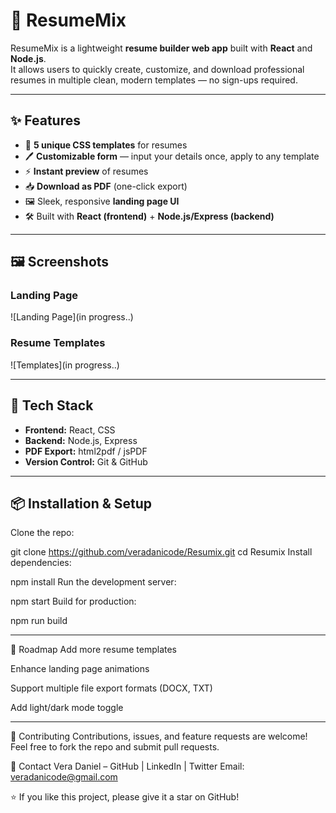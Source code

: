# 📄 ResumeMix  

ResumeMix is a lightweight **resume builder web app** built with **React** and **Node.js**.  
It allows users to quickly create, customize, and download professional resumes in multiple clean, modern templates — no sign-ups required.  

---

## ✨ Features  
- 🎨 **5 unique CSS templates** for resumes  
- 🖊️ **Customizable form** — input your details once, apply to any template  
- ⚡ **Instant preview** of resumes  
- 📥 **Download as PDF** (one-click export)  
- 🖼️ Sleek, responsive **landing page UI**  
- 🛠️ Built with **React (frontend)** + **Node.js/Express (backend)**  

---

## 🖼️ Screenshots  
### Landing Page  
![Landing Page](in progress..)  

### Resume Templates  
![Templates](in progress..)  

---

## 🚀 Tech Stack  
- **Frontend:** React, CSS  
- **Backend:** Node.js, Express  
- **PDF Export:** html2pdf / jsPDF  
- **Version Control:** Git & GitHub  

---

## 📦 Installation & Setup  

Clone the repo:  

git clone https://github.com/veradanicode/Resumix.git
cd Resumix
Install dependencies:


npm install
Run the development server:

npm start
Build for production:

npm run build
- - -
📌 Roadmap
 Add more resume templates

 Enhance landing page animations

 Support multiple file export formats (DOCX, TXT)

 Add light/dark mode toggle

- - -
🤝 Contributing
Contributions, issues, and feature requests are welcome!
Feel free to fork the repo and submit pull requests.

📧 Contact
Vera Daniel – GitHub | LinkedIn | Twitter
Email: veradanicode@gmail.com

⭐ If you like this project, please give it a star on GitHub!